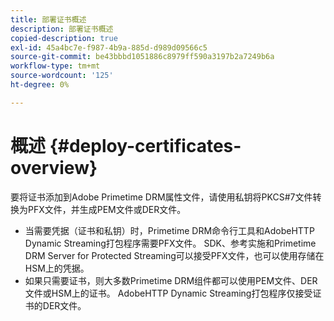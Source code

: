 ```yaml
---
title: 部署证书概述
description: 部署证书概述
copied-description: true
exl-id: 45a4bc7e-f987-4b9a-885d-d989d09566c5
source-git-commit: be43bbbd1051886c8979ff590a3197b2a7249b6a
workflow-type: tm+mt
source-wordcount: '125'
ht-degree: 0%

---
```


# 概述 {#deploy-certificates-overview}

要将证书添加到Adobe Primetime DRM属性文件，请使用私钥将PKCS#7文件转换为PFX文件，并生成PEM文件或DER文件。

* 当需要凭据（证书和私钥）时，Primetime DRM命令行工具和AdobeHTTP Dynamic Streaming打包程序需要PFX文件。 SDK、参考实施和Primetime DRM Server for Protected Streaming可以接受PFX文件，也可以使用存储在HSM上的凭据。
* 如果只需要证书，则大多数Primetime DRM组件都可以使用PEM文件、DER文件或HSM上的证书。 AdobeHTTP Dynamic Streaming打包程序仅接受证书的DER文件。
